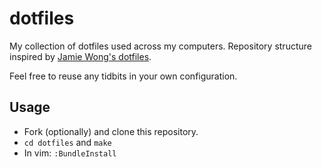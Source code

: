dotfiles
========

My collection of dotfiles used across my computers. Repository structure inspired by [Jamie Wong's dotfiles](https://github.com/phleet/dotfiles/).

Feel free to reuse any tidbits in your own configuration.

Usage
-----

- Fork (optionally) and clone this repository.
- `cd dotfiles` and `make`
- In vim: `:BundleInstall`

